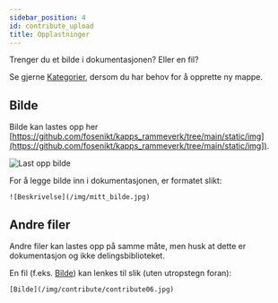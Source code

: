 ```yaml
---
sidebar_position: 4
id: contribute_upload
title: Opplastninger
---
```


Trenger du et bilde i dokumentasjonen? Eller en fil?

Se gjerne [Kategorier](/contribute/contribute_new), dersom du har behov for å opprette ny mappe.


## Bilde

Bilde kan lastes opp her [https://github.com/fosenikt/kapps_rammeverk/tree/main/static/img](https://github.com/fosenikt/kapps_rammeverk/tree/main/static/img]).

![Last opp bilde](/img/contribute/contribute06.jpg)


For å legge bilde inn i dokumentasjonen, er formatet slikt:

```
![Beskrivelse](/img/mitt_bilde.jpg)
```


## Andre filer

Andre filer kan lastes opp på samme måte, men husk at dette er dokumentasjon og ikke delingsbiblioteket.

En fil (f.eks. [Bilde](/img/contribute/contribute06.jpg)) kan lenkes til slik (uten utropstegn foran):

```
[Bilde](/img/contribute/contribute06.jpg)
```
